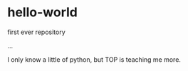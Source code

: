 # hello-world
first ever repository

...

I only know a little of python, but TOP is teaching me more. 
